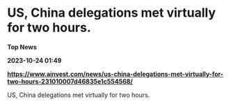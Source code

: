 # US, China delegations met virtually for two hours.
**Top News**

**2023-10-24 01:49**

**https://www.ainvest.com/news/us-china-delegations-met-virtually-for-two-hours-231010007d46835e1c554568/**

US, China delegations met virtually for two hours.